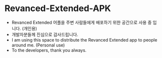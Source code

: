 # Revanced-Extended-APK
- Revanced Extended 어플을 주변 사람들에게 배포하기 위한 공간으로 사용 중 입니다. (개인용)
- 개발자분들께 진심으로 감사드립니다. <br/>
- I am using this space to distribute the Revanced Extended app to people around me. (Personal use)
- To the developers, thank you always.

  
